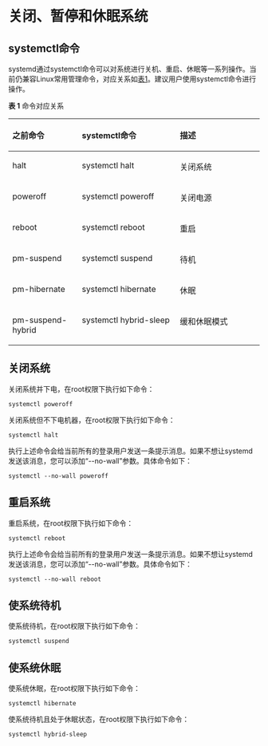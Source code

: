 # 关闭、暂停和休眠系统<a name="ZH-CN_TOPIC_0182317341"></a>

## systemctl命令<a name="zh-cn_topic_0151920964_s5d5173d0dbac42ddb24bed9a81ea42cc"></a>

systemd通过systemctl命令可以对系统进行关机、重启、休眠等一系列操作。当前仍兼容Linux常用管理命令，对应关系如[表1](#zh-cn_topic_0151920964_t3daaaba6a03b4c36be9668efcdb61f3b)。建议用户使用systemctl命令进行操作。

**表 1**  命令对应关系

<a name="zh-cn_topic_0151920964_t3daaaba6a03b4c36be9668efcdb61f3b"></a>
<table><thead align="left"><tr id="zh-cn_topic_0151920964_r8e883e3ea8fd4bfe835dac3154666bfd"><th class="cellrowborder" valign="top" width="27.69276927692769%" id="mcps1.2.4.1.1"><p id="zh-cn_topic_0151920964_affa97759370e4199bee6b37a54620de8"><a name="zh-cn_topic_0151920964_affa97759370e4199bee6b37a54620de8"></a><a name="zh-cn_topic_0151920964_affa97759370e4199bee6b37a54620de8"></a>之前命令</p>
</th>
<th class="cellrowborder" valign="top" width="38.97389738973897%" id="mcps1.2.4.1.2"><p id="zh-cn_topic_0151920964_a74833d21addd43428693aba25495ea5e"><a name="zh-cn_topic_0151920964_a74833d21addd43428693aba25495ea5e"></a><a name="zh-cn_topic_0151920964_a74833d21addd43428693aba25495ea5e"></a>systemctl命令</p>
</th>
<th class="cellrowborder" valign="top" width="33.33333333333333%" id="mcps1.2.4.1.3"><p id="zh-cn_topic_0151920964_a96c730244eaa417f932cd978d244b817"><a name="zh-cn_topic_0151920964_a96c730244eaa417f932cd978d244b817"></a><a name="zh-cn_topic_0151920964_a96c730244eaa417f932cd978d244b817"></a>描述</p>
</th>
</tr>
</thead>
<tbody><tr id="zh-cn_topic_0151920964_r088f89c8dd43418bb576a2b80963402d"><td class="cellrowborder" valign="top" width="27.69276927692769%" headers="mcps1.2.4.1.1 "><p id="zh-cn_topic_0151920964_ad51772983856400792c77b80694b2910"><a name="zh-cn_topic_0151920964_ad51772983856400792c77b80694b2910"></a><a name="zh-cn_topic_0151920964_ad51772983856400792c77b80694b2910"></a>halt</p>
</td>
<td class="cellrowborder" valign="top" width="38.97389738973897%" headers="mcps1.2.4.1.2 "><p id="zh-cn_topic_0151920964_ab7a0cde876c74144b333192a6711037f"><a name="zh-cn_topic_0151920964_ab7a0cde876c74144b333192a6711037f"></a><a name="zh-cn_topic_0151920964_ab7a0cde876c74144b333192a6711037f"></a>systemctl halt</p>
</td>
<td class="cellrowborder" valign="top" width="33.33333333333333%" headers="mcps1.2.4.1.3 "><p id="zh-cn_topic_0151920964_ae55b9739eb8f407a8eb672f146f01db2"><a name="zh-cn_topic_0151920964_ae55b9739eb8f407a8eb672f146f01db2"></a><a name="zh-cn_topic_0151920964_ae55b9739eb8f407a8eb672f146f01db2"></a>关闭系统</p>
</td>
</tr>
<tr id="zh-cn_topic_0151920964_r32060b64b8684bfda592c954f3b0a451"><td class="cellrowborder" valign="top" width="27.69276927692769%" headers="mcps1.2.4.1.1 "><p id="zh-cn_topic_0151920964_a0b98bb5ee6b444f2907e601c8a769960"><a name="zh-cn_topic_0151920964_a0b98bb5ee6b444f2907e601c8a769960"></a><a name="zh-cn_topic_0151920964_a0b98bb5ee6b444f2907e601c8a769960"></a>poweroff</p>
</td>
<td class="cellrowborder" valign="top" width="38.97389738973897%" headers="mcps1.2.4.1.2 "><p id="zh-cn_topic_0151920964_a0b8755b08ffb4d2da8bd9e1c23bba8a9"><a name="zh-cn_topic_0151920964_a0b8755b08ffb4d2da8bd9e1c23bba8a9"></a><a name="zh-cn_topic_0151920964_a0b8755b08ffb4d2da8bd9e1c23bba8a9"></a>systemctl poweroff</p>
</td>
<td class="cellrowborder" valign="top" width="33.33333333333333%" headers="mcps1.2.4.1.3 "><p id="zh-cn_topic_0151920964_a0a93593a65134bf9a6adc404eca43b5d"><a name="zh-cn_topic_0151920964_a0a93593a65134bf9a6adc404eca43b5d"></a><a name="zh-cn_topic_0151920964_a0a93593a65134bf9a6adc404eca43b5d"></a>关闭电源</p>
</td>
</tr>
<tr id="zh-cn_topic_0151920964_rc44a19bda3f24ea3969e224b28e5400d"><td class="cellrowborder" valign="top" width="27.69276927692769%" headers="mcps1.2.4.1.1 "><p id="zh-cn_topic_0151920964_a9c6bf9b686b84e05b5bf465d925cb8b9"><a name="zh-cn_topic_0151920964_a9c6bf9b686b84e05b5bf465d925cb8b9"></a><a name="zh-cn_topic_0151920964_a9c6bf9b686b84e05b5bf465d925cb8b9"></a>reboot</p>
</td>
<td class="cellrowborder" valign="top" width="38.97389738973897%" headers="mcps1.2.4.1.2 "><p id="zh-cn_topic_0151920964_a246d6cb896454110aad9838aeb055198"><a name="zh-cn_topic_0151920964_a246d6cb896454110aad9838aeb055198"></a><a name="zh-cn_topic_0151920964_a246d6cb896454110aad9838aeb055198"></a>systemctl reboot</p>
</td>
<td class="cellrowborder" valign="top" width="33.33333333333333%" headers="mcps1.2.4.1.3 "><p id="zh-cn_topic_0151920964_a14f63a55961440c98d20cafe61072b30"><a name="zh-cn_topic_0151920964_a14f63a55961440c98d20cafe61072b30"></a><a name="zh-cn_topic_0151920964_a14f63a55961440c98d20cafe61072b30"></a>重启</p>
</td>
</tr>
<tr id="zh-cn_topic_0151920964_r826d8e3f55c04127a106822be599d490"><td class="cellrowborder" valign="top" width="27.69276927692769%" headers="mcps1.2.4.1.1 "><p id="zh-cn_topic_0151920964_addefd4857e154473b19bf5dbbee476fa"><a name="zh-cn_topic_0151920964_addefd4857e154473b19bf5dbbee476fa"></a><a name="zh-cn_topic_0151920964_addefd4857e154473b19bf5dbbee476fa"></a>pm-suspend</p>
</td>
<td class="cellrowborder" valign="top" width="38.97389738973897%" headers="mcps1.2.4.1.2 "><p id="zh-cn_topic_0151920964_ab21c7ac72d1249719886be2c28ff0b87"><a name="zh-cn_topic_0151920964_ab21c7ac72d1249719886be2c28ff0b87"></a><a name="zh-cn_topic_0151920964_ab21c7ac72d1249719886be2c28ff0b87"></a>systemctl suspend</p>
</td>
<td class="cellrowborder" valign="top" width="33.33333333333333%" headers="mcps1.2.4.1.3 "><p id="zh-cn_topic_0151920964_a13ea7efde5b34a69ae05465319266554"><a name="zh-cn_topic_0151920964_a13ea7efde5b34a69ae05465319266554"></a><a name="zh-cn_topic_0151920964_a13ea7efde5b34a69ae05465319266554"></a>待机</p>
</td>
</tr>
<tr id="zh-cn_topic_0151920964_r0085910a762f427cac30763115694ee4"><td class="cellrowborder" valign="top" width="27.69276927692769%" headers="mcps1.2.4.1.1 "><p id="zh-cn_topic_0151920964_acc0da1b9605a4f2e8ab200e684c7fa06"><a name="zh-cn_topic_0151920964_acc0da1b9605a4f2e8ab200e684c7fa06"></a><a name="zh-cn_topic_0151920964_acc0da1b9605a4f2e8ab200e684c7fa06"></a>pm-hibernate</p>
</td>
<td class="cellrowborder" valign="top" width="38.97389738973897%" headers="mcps1.2.4.1.2 "><p id="zh-cn_topic_0151920964_a62a40513ec4f4a62a469cee9d560b169"><a name="zh-cn_topic_0151920964_a62a40513ec4f4a62a469cee9d560b169"></a><a name="zh-cn_topic_0151920964_a62a40513ec4f4a62a469cee9d560b169"></a>systemctl hibernate</p>
</td>
<td class="cellrowborder" valign="top" width="33.33333333333333%" headers="mcps1.2.4.1.3 "><p id="zh-cn_topic_0151920964_a68a0a43db1764fdb9f6f40d002dbfa48"><a name="zh-cn_topic_0151920964_a68a0a43db1764fdb9f6f40d002dbfa48"></a><a name="zh-cn_topic_0151920964_a68a0a43db1764fdb9f6f40d002dbfa48"></a>休眠</p>
</td>
</tr>
<tr id="zh-cn_topic_0151920964_r0e3ea37ac9914f5f8398e203f2db7ca5"><td class="cellrowborder" valign="top" width="27.69276927692769%" headers="mcps1.2.4.1.1 "><p id="zh-cn_topic_0151920964_a7ec75a266b0a49b98525f9e65f84747b"><a name="zh-cn_topic_0151920964_a7ec75a266b0a49b98525f9e65f84747b"></a><a name="zh-cn_topic_0151920964_a7ec75a266b0a49b98525f9e65f84747b"></a>pm-suspend-hybrid</p>
</td>
<td class="cellrowborder" valign="top" width="38.97389738973897%" headers="mcps1.2.4.1.2 "><p id="zh-cn_topic_0151920964_aaf8c28a74ba543c4bc42b6dff08f5882"><a name="zh-cn_topic_0151920964_aaf8c28a74ba543c4bc42b6dff08f5882"></a><a name="zh-cn_topic_0151920964_aaf8c28a74ba543c4bc42b6dff08f5882"></a>systemctl hybrid-sleep</p>
</td>
<td class="cellrowborder" valign="top" width="33.33333333333333%" headers="mcps1.2.4.1.3 "><p id="zh-cn_topic_0151920964_a8f11bc83b1734a2f87183d6390bf2f44"><a name="zh-cn_topic_0151920964_a8f11bc83b1734a2f87183d6390bf2f44"></a><a name="zh-cn_topic_0151920964_a8f11bc83b1734a2f87183d6390bf2f44"></a>缓和休眠模式</p>
</td>
</tr>
</tbody>
</table>

## 关闭系统<a name="zh-cn_topic_0151920964_sb2fb701042a440f6982c9cf10d30e99d"></a>

关闭系统并下电，在root权限下执行如下命令：

```
systemctl poweroff
```

关闭系统但不下电机器，在root权限下执行如下命令：

```
systemctl halt
```

执行上述命令会给当前所有的登录用户发送一条提示消息。如果不想让systemd发送该消息，您可以添加“--no-wall”参数。具体命令如下：

```
systemctl --no-wall poweroff
```

## 重启系统<a name="zh-cn_topic_0151920964_sc2eaa9fda8ec4ba9a816ba69cb27b61d"></a>

重启系统，在root权限下执行如下命令：

```
systemctl reboot
```

执行上述命令会给当前所有的登录用户发送一条提示消息。如果不想让systemd发送该消息，您可以添加“--no-wall”参数。具体命令如下：

```
systemctl --no-wall reboot
```

## 使系统待机<a name="zh-cn_topic_0151920964_s615c87943e4f434083a7cbe2dc7d1ebd"></a>

使系统待机，在root权限下执行如下命令：

```
systemctl suspend
```

## 使系统休眠<a name="zh-cn_topic_0151920964_saae0ad55e867456b824c59114967703c"></a>

使系统休眠，在root权限下执行如下命令：

```
systemctl hibernate
```

使系统待机且处于休眠状态，在root权限下执行如下命令：

```
systemctl hybrid-sleep
```

